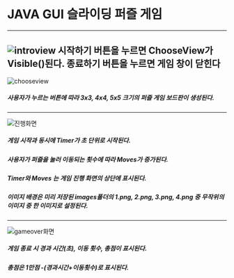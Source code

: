 # JAVA GUI 슬라이딩 퍼즐 게임
---
![introview](https://github.com/guineaaaa/Sliding-Puzzle-Game-in-JAVA/assets/165776804/e3fdcace-d439-4232-957d-5e8a1a33e00f)
시작하기 버튼을 누르면 ChooseView가 Visible()된다. 종료하기 버튼을 누르면 게임 창이 닫힌다
---
![chooseview](https://github.com/guineaaaa/Sliding-Puzzle-Game-in-JAVA/assets/165776804/66a6022e-9926-47cf-b4dc-ba03a8f650bd)
##### 사용자가 누르는 버튼에 따라 3x3, 4x4, 5x5 크기의 퍼즐 게임 보드판이 생성된다.
---
![진행화면](https://github.com/guineaaaa/Sliding-Puzzle-Game-in-JAVA/assets/165776804/2f4b55ee-dcb8-4ef2-953c-c958d4f2828a)
##### 게임 시작과 동시에 Timer가 초 단위로 시작된다.
##### 사용자가 퍼즐을 눌러 이동되는 횟수에 따라 Moves가 증가된다.
##### Timer와 Moves 는 게임 진행 화면의 상단에 표시된다.
##### 이미지 배경은 미리 저장된 images폴더의 1.png, 2.png, 3.png, 4.png 중 무작위의 이미지 중 한 이미지로 설정된다.
---
![gameover화면](https://github.com/guineaaaa/Sliding-Puzzle-Game-in-JAVA/assets/165776804/ebf98c42-3c8d-4947-9de3-b0ab72407264)
##### 게임 종료 시 경과 시간(초), 이동 횟수, 총점이 표시된다. 
##### 총점은 1만점 -(경과시간+이동횟수)로 표시된다.
